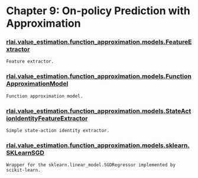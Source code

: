 # Chapter 9:  On-policy Prediction with Approximation
### [rlai.value_estimation.function_approximation.models.FeatureExtractor](https://github.com/MatthewGerber/rlai/tree/master/src/rlai/value_estimation/function_approximation/models.py#L108)
```
Feature extractor.
```
### [rlai.value_estimation.function_approximation.models.FunctionApproximationModel](https://github.com/MatthewGerber/rlai/tree/master/src/rlai/value_estimation/function_approximation/models.py#L14)
```
Function approximation model.
```
### [rlai.value_estimation.function_approximation.models.StateActionIdentityFeatureExtractor](https://github.com/MatthewGerber/rlai/tree/master/src/rlai/value_estimation/function_approximation/models.py#L129)
```
Simple state-action identity extractor.
```
### [rlai.value_estimation.function_approximation.models.sklearn.SKLearnSGD](https://github.com/MatthewGerber/rlai/tree/master/src/rlai/value_estimation/function_approximation/models/sklearn.py#L12)
```
Wrapper for the sklearn.linear_model.SGDRegressor implemented by scikit-learn.
```
